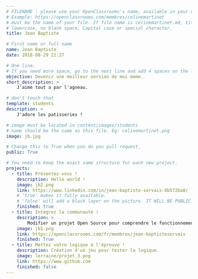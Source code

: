 ```yaml
---
# FILENAME : please use your OpenClassrooms's name, available in your url.
# Example: https://openclassrooms.com/membres/celinemartinet
# must be the name of your file. If file name is celinemartinet.md, title is celinemartinet.
# lowercase, no blank space, Capital case or special character.
title: Jean Baptiste

# First name or full name
name: Jean Baptiste
date: 2018-08-29 21:27

# One line.
# If you need more space, go to the next line and add 4 spaces on the left, as in 'description'.
objective: Devenir une meilleur version de moi meme.
short_description: >
    J'aime tout a par l'agneau.

# don't touch that
template: students
description: >
    J'adore les patisseries !

# image must be located in content/images/students
# name should be the same as this file. Eg: celinemartinet.png
image: jb.jpg

# Change this to True when you do you pull request.
public: True

# You need to keep the exact same structure for each new project.
projects:
  - title: Présentez-vous !
    description: Hello world !
    image: jb2.png
    link: https://www.linkedin.com/in/jean-baptiste-servais-8b572ba8/
    # 'true' makes it fully available.
    # 'false' will add a black layer on the picture. IT WILL BE PUBLIC!
    finished: true
  - title: Intégrez la communauté !
    description: >
        Modifier un projet Open Source pour comprendre le fonctionnement de Git, de Github et des pull requests.
    image: jb1.png
    link: https://openclassrooms.com/fr/membres/jean-baptisteservais
    finished: True
  - title: Mettez votre logique à l'épreuve !
    description: Création d'un jeu pour tester la logique.
    image: lorraine/projet_3.png
    link: https://www.github.com
    finished: false
---
```

